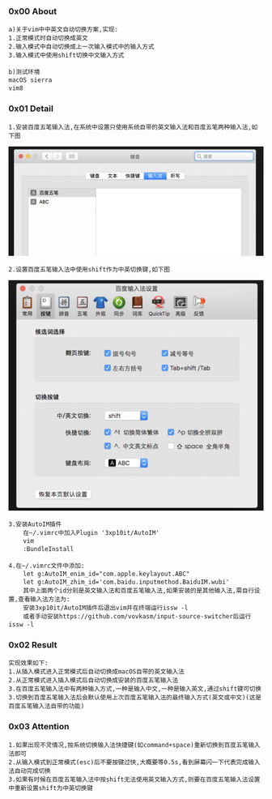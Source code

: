 ### 0x00 About

```
a)关于vim中中英文自动切换方案,实现:
1.正常模式时自动切换成英文
2.输入模式中自动切换成上一次输入模式中的输入方式
3.输入模式中使用shift切换中文输入方式

b)测试环境
macOS sierra
vim8
```

### 0x01 Detail

```
1.安装百度五笔输入法,在系统中设置只使用系统自带的英文输入法和百度五笔两种输入法,如下图
```
<img src="https://raw.githubusercontent.com/3xp10it/pic/master/inputMethod.png">

```
2.设置百度五笔输入法中使用shift作为中英切换键,如下图
```
<img src="https://raw.githubusercontent.com/3xp10it/pic/master/baiduWuBi.png">

```
3.安装AutoIM插件
    在~/.vimrc中加入Plugin '3xp10it/AutoIM'
    vim
    :BundleInstall

4.在~/.vimrc文件中添加:
    let g:AutoIM_enim_id="com.apple.keylayout.ABC"
    let g:AutoIM_zhim_id='com.baidu.inputmethod.BaiduIM.wubi'
    其中上面两个id分别是英文输入法和百度五笔输入法,如果安装的是其他输入法,需自行设置,查看输入法方法为:
    安装3xp10it/AutoIM插件后退出vim并在终端运行issw -l
    或者手动安装https://github.com/vovkasm/input-source-switcher后运行issw -l
```

### 0x02 Result

```
实现效果如下:
1.从插入模式进入正常模式后自动切换成macOS自带的英文输入法
2.从正常模式进入插入模式后自动切换成安装的百度五笔输入法
3.在百度五笔输入法中有两种输入方式,一种是输入中文,一种是输入英文,通过shift键可切换
3.切换到百度五笔输入法后会默认使用上次百度五笔输入法的最终输入方式(英文或中文)(这是百度五笔输入法自带的功能)
```

### 0x03 Attention

```
1.如果出现不灵情况,按系统切换输入法快捷键(如command+space)重新切换到百度五笔输入法即可
2.从输入模式到正常模式(esc)后不要按键过快,大概要等0.5s,看到屏幕闪一下代表完成输入法自动完成切换
3.如果有时候在百度五笔输入法中按shift无法使用英文输入方式,则要在百度五笔输入法设置中重新设置shift为中英切换键
```
